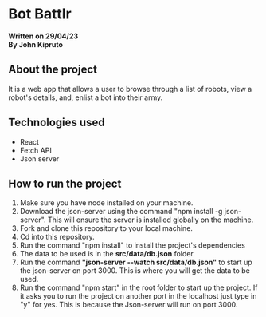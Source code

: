 # Bot Battlr

**Written on 29/04/23**\
**By John Kipruto**

## About the project

It is a web app that allows a user to browse through a list of robots, view a robot's details, and, enlist a bot into their army.

## Technologies used

* React
* Fetch API
* Json server

## How to run the project

1. Make sure you have node installed on your machine.
2. Download the json-server using the command "npm install -g json-server". This will ensure the server is installed globally on   the machine.
3. Fork and clone this repository to your local machine.
4. Cd into this repository.
5. Run the command "npm install" to install the project's dependencies
6. The data to be used is in the **src/data/db.json** folder.
7. Run the command **"json-server --watch src/data/db.json"** to start up the json-server on port 3000. This is where you will get the data to be used.
8. Run the command "npm start" in the root folder to start up the project. If it asks you to run the project on another port in the localhost just type in "y" for yes. This is because the Json-server will run on port 3000.
